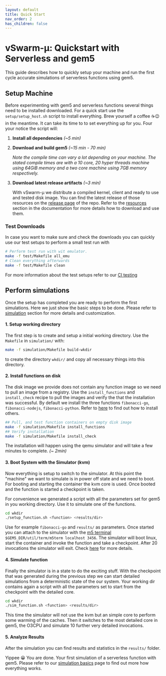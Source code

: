 ```yaml
---
layout: default
title: Quick Start
nav_order: 2
has_children: false
---
```


# vSwarm-&mu;: Quickstart with Serverless and gem5

This guide describes how to quickly setup your machine and run the first cycle accurate simulations of serverless functions using gem5.

## Setup Machine

Before experimenting with gem5 and serverless functions several things need to be installed downloaded.
For a quick start use the `setup/setup_host.sh` script to install everything.
Brew yourself a coffee ☕️😉 in the meantime. It can take its time to to set everything up for you. Four your notice the script will:

1. **Install all dependencies** *(~5 min)*

2. **Download and build gem5** *(~15 min - 70 min)*

   *Note the compile time can vary a lot depending on your machine. The stated compile times are with a 10 core, 20 hyper threads machine using 64GiB memory and a two core machine using 7GB memory respectively.*

3. **Download latest release artifacts** *(~3 min)*

   With vSwarm-&mu; we distribute a compiled kernel, client and ready to use and tested disk image. You can find the latest release of those resources on the [release page](https://github.com/vhive-serverless/vSwarm-u/releases) of the repo. Refer to the [resources](./setup/resources.md#download-resources-artifacts) section in the documentation for more details how to download and use them.


### Test Downloads
In case you want to make sure and check the downloads you can quickly use our test setups to perform a small test run with
```bash
# Perform test run with wit emulator.
make -f test/Makefile all_emu
# Clean everything afterwards
make -f test/Makefile clean
```

For more information about the test setups refer to our [CI testing](./test/function_test.md#function-integration-test)

## Perform simulations
Once the setup has completed you are ready to perform the first simulations.
Here we just show the basic steps to be done. Please refer to [simulation](./simulation/basics.md#first-simulation-with-gem5-and-serverless) section for more details and customization.


#### 1. Setup working directory

The first step is to create and setup a initial working directory. Use the `Makefile` in `simulation/` with:
```bash
make -f simulation/Makefile build-wkdir
```
to create the directory `wkdir/` and copy all necessary things into this directory.

#### 2. Install functions on disk

The disk image we provide does not contain any function image so we need to pull an image from a registry. Use the `install_functions` and `install_check` recipe to pull the images and verify the that the installation was successful. By default we install the three functions `fibonacci-go`, `fibonacci-nodejs`, `fibonacci-python`. Refer to [here](./simulation/basics.md) to find out how to install others.
```bash
## Pull, and test function containers on empty disk image
make -f simulation/Makefile install_functions
## Verify installation
make -f simulation/Makefile install_check
```
The installation will happen using the qemu simulator and will take a few minutes to complete. *(~ 2min)*

#### 3. Boot System with the Simulator (kvm)

Now everything is setup to switch to the simulator. At this point the "machine" we want to simulate is in power off state and we need to boot.
For booting and starting the container the kvm core is used. Once booted and the function is started a checkpoint is taken.

For convenience we generated a script with all the parameters set for gem5 in you working directory. Use it to simulate one of the functions.
```bash
cd wkdir
./setup_function.sh <function> <results/dir>
```
Use for example `fibonacci-go` and `results/` as parameters.
Once started you can attach to the simulator with the [m5 terminal](https://www.gem5.org/documentation/general_docs/fullsystem/m5term) `$GEM5_DIR/util/term/m5term localhost 3456`. The simulator will boot linux, start the container and invoke the function and take a checkpoint. After 20 invocations the simulator will exit. Check [here](./simulation/basics.md#simulations) for more details.


#### 4. Simulate function

Finally the simulator is in a state to do the exciting stuff. With the checkpoint that was generated during the previous step we can start detailed simulations from a deterministic state of the our system. Your working dir contains again a script with all the parameters set to start from the checkpoint with the detailed core.
```bash
cd wkdir
./sim_function.sh <function> <results/dir>
```
This time the simulator will not use the kvm but an simple core to perform some warming of the caches. Then it switches to the most detailed core in gem5, the O3CPU and simulate 10 further very detailed invocations.

#### 5. Analyze Results
After the simulation you can find results and statistics in the `results/` folder.

Yippee 😀 You are done. Your first simulation of a serverless function with gem5. Please refer to our [simulation basics](./simulation/basics.md) page to find out more how everything works.